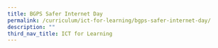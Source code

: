 ```yaml
---
title: BGPS Safer Internet Day
permalink: /curriculum/ict-for-learning/bgps-safer-internet-day/
description: ""
third_nav_title: ICT for Learning
---
```

